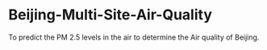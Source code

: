 # Beijing-Multi-Site-Air-Quality
To predict the PM 2.5 levels in the air to determine the Air quality of Beijing. 
